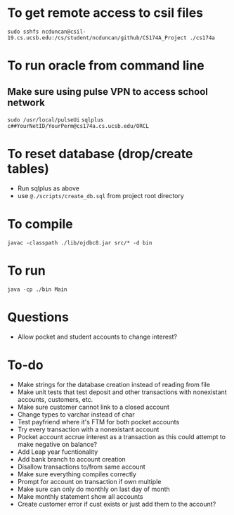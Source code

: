
# To get remote access to csil files
`sudo sshfs ncduncan@csil-19.cs.ucsb.edu:/cs/student/ncduncan/github/CS174A_Project ./cs174a`

# To run oracle from command line
## Make sure using pulse VPN to access school network
`sudo /usr/local/pulseUi`
`sqlplus c##YourNetID/YourPerm@cs174a.cs.ucsb.edu/ORCL`

# To reset database (drop/create tables)
* Run sqlplus as above
* use `@./scripts/create_db.sql` from project root directory

# To compile
`javac -classpath ./lib/ojdbc8.jar src/* -d bin`

# To run
`java -cp ./bin Main`

# 

# Questions
* Allow pocket and student accounts to change interest?

# To-do
* Make strings for the database creation instead of reading from file
* Make unit tests that test deposit and other transactions with nonexistant accounts, customers, etc.
* Make sure customer cannot link to a closed account
* Change types to varchar instead of char
* Test payfriend where it's FTM for both pocket accounts
* Try every transaction with a nonexistant account
* Pocket account accrue interest as a transaction as this could attempt to make negative on balance?
* Add Leap year fucntionality
* Add bank branch to account creation
* Disallow transactions to/from same account
* Make sure everything compiles correctly
* Prompt for account on transaction if own multiple
* Make sure can only do monthly on last day of month
* Make monthly statement show all accounts
* Create customer error if cust exists or just add them to the account?